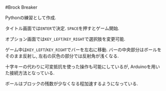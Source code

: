 #Brock Breaker

Pythonの練習として作成.

タイトル画面では`ENTER`で決定. `SPACE`を押すとゲーム開始.

オプション画面では`KEY_LEFT`/`KEY_RIGHT`で選択肢を変更可能.

ゲーム中は`KEY_LEFT`/`KEY_RIGHT`でバーを左右に移動. バーの中央部分はボールをそのまま反射し, 左右の灰色の部分では反射角が浅くなる.

十字キーの代わりに可変抵抗を使った操作も可能にしているが, Arduinoを用いた接続方法となっている.

ボールはブロックの残数が少なくなる程加速するようになっている.
